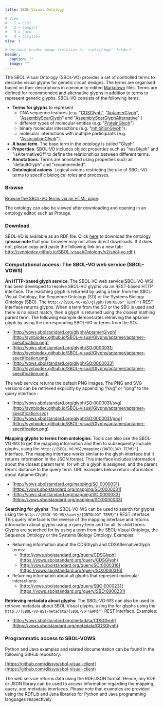 ```yaml
---
title: SBOL Visual Ontology

# View.
#   1 = List
#   2 = Compact
#   3 = Card
#   4 = Citation
view: 3

# Optional header image (relative to `static/img/` folder).
header:
  caption: ""
  image: ""
---
```


The SBOL Visual Ontology (SBOL-VO) provides a set of controlled terms to describe visual glyphs for genetic circuit designs. The terms are organised based on their descriptions in community-edited [Markdown](https://github.com/SynBioDex/SBOL-visual/tree/master/Glyphs) files. Terms are defined for recommended and alternative glyphs in addition to terms to represent generic glyphs. SBOL-VO consists of the following items.

* **Terms for glyphs** to represent
    * DNA sequence features (e.g. "[CDSGlyph](http://synbiodex.github.io/SBOL-visual/Ontology/v2/sbol-vo.html#CDSGlyph)", "[AptamerGlyph](http://synbiodex.github.io/SBOL-visual/Ontology/v2/sbol-vo.html#AptamerGlyph)", "[AssemblyScarGlyph](http://synbiodex.github.io/SBOL-visual/Ontology/v2/sbol-vo.html#AssemblyScarGlyph)" and "[AssemblyScarGlyphAlternative](http://synbiodex.github.io/SBOL-visual/Ontology/v2/sbol-vo.html#AssemblyScarGlyphAlternative)" )
    * different types of molecular entities (e.g. "[ProteinGlyph](http://synbiodex.github.io/SBOL-visual/Ontology/v2/sbol-vo.html#ProteinGlyph)")
    * binary molecular interactions (e.g. "[InhibitionGlyph](http://synbiodex.github.io/SBOL-visual/Ontology/v2/sbol-vo.html#InhibitionGlyph)")
    * molecular interactions with multiple participants (e.g. "[AssociationGlyph](http://synbiodex.github.io/SBOL-visual/Ontology/v2/sbol-vo.html#AssociationGlyph)").
* **A base term**. The base term in the ontology is called "Glyph".
* **Properties**. SBOL-VO includes object properties such as "hasGlyph" and "isAlternativeOf" to define the relationships between different terms.
* **Annotations**. Terms are annotated using properties such as "defaultGlyph" and "recommended".
* **Ontological axioms**. Logical axioms restricting the use of SBOL-VO terms to specific biological roles and processes.

### Browse

[Browse the SBOL-VO terms via an HTML page](http://synbiodex.github.io/SBOL-visual/Ontology/v2/sbol-vo.html).

The ontology can also be viewed after downloading and opening in an ontology editor, such as Protege.

### Download

SBOL-VO is available as an RDF file. Click [here](http://synbiodex.github.io/SBOL-visual/Ontology/v2/sbol-vo.rdf) to download the ontology (**please note** that your browser may not allow direct downloads. If it does not, please copy and paste the following link on a new tab: http://synbiodex.github.io/SBOL-visual/Ontology/v2/sbol-vo.rdf ).

### Computational access: The SBOL-VO web service (SBOL-VOWS)

**An HTTP-based glyph service**: The SBOL-VO web service(SBOL-VO-WS) has been developed to resolve SBOL-VO glyphs via an REST-based HTTP interface. The matching glyph is returned by using a term from the SBOL-Visual Ontology, the Sequence Ontology (SO) or the Systems Biology Ontology (SBO). The `http://{SBOL-VO-WS}/glyph/{ONTOLOGY_TERM}"}` REST interface returns glyphs. When a term from the SO or the SBO is used and there is no exact match, then a glyph is returned using the closest mathing parent term. The following example demonsrates retrieving the aptamer glyph by using the corresponding SBOL-VO or terms from the SO:

* [http://vows.sbolstandard.org/glyph/AptamerGlyph](http://synbiodex.github.io/SBOL-visual/Glyphs/aptamer/aptamer-specification.png)
* [http://vows.sbolstandard.org/glyph/SO:0000031](http://synbiodex.github.io/SBOL-visual/Glyphs/aptamer/aptamer-specification.png)
* [http://vows.sbolstandard.org/glyph/SO:0000033](http://synbiodex.github.io/SBOL-visual/Glyphs/aptamer/aptamer-specification.png)

The web service returns the default PNG images. The PNG and SVG versions can be retrieved explicitly by appending “/svg” or “/png” to the query interface :

* [http://vows.sbolstandard.org/glyph/SO:0000031/svg](http://synbiodex.github.io/SBOL-visual/Glyphs/aptamer/aptamer-specification.svg)
* [http://vows.sbolstandard.org/glyph/SO:0000031/png](http://synbiodex.github.io/SBOL-visual/Glyphs/aptamer/aptamer-specification.png)

**Mapping glyphs to terms from ontologies**: Tools can also use the SBOL-VO-WS to get the mapping information and then to subsequently include glyphs, using the `http://{SBOL-VO-WS}/mapping/{ONTOLOGY_TERM}"}` interface. The mapping interface works similar to the glyph interface but it returns information in the JSON format. This interface includes information about the closest parent term, for which a glyph is assigned, and the parent term’s distance to the query term. URL examples below return information about AptamerGlyph.

* [http://vows.sbolstandard.org/mapping/SO:0000031](https://vows.sbolstandard.org/mapping/SO:0000031)
* [http://vows.sbolstandard.org/mapping/SO:0000033](https://vows.sbolstandard.org/mapping/SO:0000033)

**Searching for glyphs**: The SBOL-VO-WS can be used to search for glyphs using the `http://{SBOL-VO-WS}/query/{ONTOLOGY_TERM}"}` REST interface. This query interface is the reverse of the mapping interface and returns information about glyphs using a query term and for all its child terms. Glyphs are searched for by using a term from the SBOL-Visual Ontology, the Sequence Ontology or the Systems Biology Ontology. Examples:

* Returning information about the CDSGlyph and CDSAlternativeGlyph terms:
    * [http://vows.sbolstandard.org/query/CDSGlyph](https://vows.sbolstandard.org/query/CDSGlyph)
    * [http://vows.sbolstandard.org/query/SO:0000316](https://vows.sbolstandard.org/query/SO:0000316)
* Returning information about all glyphs that represent molecular interactions:
    * [http://vows.sbolstandard.org/query/SBO:0000231](https://vows.sbolstandard.org/query/SBO:0000231)
   
**Retrieving metadata about glyphs**: The SBOL-VO-WS can also be used to retrieve metadata about SBOL Visual glyphs, using the for glyphs using the `http://{SBOL-VO-WS}/metadata/{SBOL-VO-TERM}"}` REST interface. Examples:

* [http://vows.sbolstandard.org/metadata/CDSGlyph](https://vows.sbolstandard.org/metadata/CDSGlyph)

### Programmatic access to SBOL-VOWS

Python and Java examples and related documentation can be found in the following GitHub repository:

[https://github.com/dissys/sbol-visual-client](https://github.com/dissys/sbol-visual-client)

The web service returns data using the RDF/JSON format. Hence, any RDF or JSON library can be used to access information regarding the mapping, query, and metadata interfaces. Please note that examples are provided using the RDFLib and Jena libraries for Python and Java programming languages respectively.
